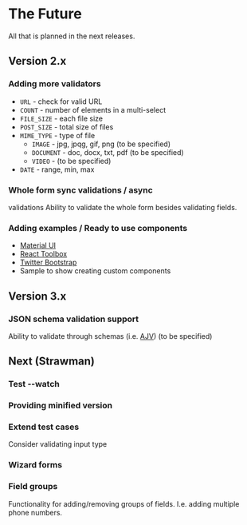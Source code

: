 # The Future

All that is planned in the next releases.

## Version 2.x

### Adding more validators

* `URL` - check for valid URL
* `COUNT` - number of elements in a multi-select
* `FILE_SIZE` - each file size
* `POST_SIZE` - total size of files
* `MIME_TYPE` - type of file
  * `IMAGE` - jpg, jpqg, gif, png (to be specified)
  * `DOCUMENT` - doc, docx, txt, pdf (to be specified)
  * `VIDEO` - (to be specified)
* `DATE` - range, min, max

### Whole form sync validations / async

validations
Ability to validate the whole form besides validating fields.

### Adding examples / Ready to use components

* [Material UI](https://github.com/callemall/material-ui)
* [React Toolbox](http://react-toolbox.com/)
* [Twitter Bootstrap](http://getbootstrap.com/)
* Sample to show creating custom components

## Version 3.x

### JSON schema validation support

Ability to validate through schemas (i.e. [AJV](https://github.com/epoberezkin/ajv))
(to be specified)

## Next (Strawman)

### Test --watch

### Providing minified version

### Extend test cases

Consider validating input type

### Wizard forms

### Field groups

Functionality for adding/removing groups of fields. I.e. adding multiple phone numbers.
